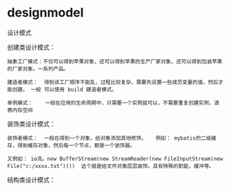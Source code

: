 # designmodel
 设计模式
 
 创建类设计模式：
    
    抽象工厂模式：不仅可以得到苹果对象，还可以得到苹果的生产厂家对象，还可以得到包装苹果的厂家对象。一系列产品。
    
    建造者模式：  得到该工厂顺序不能乱，过程比较复杂，需要先设置一些成员变量的值，然后才能创建。 一般 可以使用 build 建造者模式。
 
    单例模式：    一般在应用的生命周期中，只需要一个实例就可以，不需要重复创建实例，浪费内存空间
 
 装饰类设计模式：
    
    装饰者模式：  一般在得到一个对象，给对象添加其他修饰，   例如： mybatis的二级缓存，得到缓存对象，然后每一个节点，都是一个装饰器。
 
    又例如： io流。new BufferStream(new StreamReader(new FileInputStream(new File("c:/xxxx.txt"))))  这个就是给文件对象层层装饰。具有特殊的职能，缓冲等。

 结构类设计模式：
 
    
 